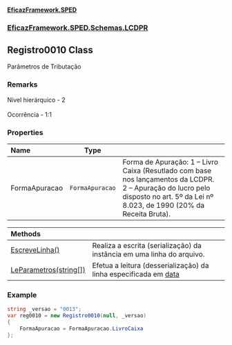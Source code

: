 #### [EficazFramework.SPED](EficazFrameworkSPED.md 'EficazFramework SPED')
### [EficazFramework.SPED.Schemas.LCDPR](EficazFramework.SPED.Schemas.LCDPR.md 'EficazFramework.SPED.Schemas.LCDPR')

## Registro0010 Class

Parâmetros de Tributação

### Remarks
Nível hierárquico - 2 <br/>  
Ocorrência - 1:1
### Properties

| Name | Type | |
| :--- | :---: | :--- |
| FormaApuracao | `FormaApuracao` | Forma de Apuração:            1 – Livro Caixa (Resutlado com base nos lançamentos da LCDPR. <br/>            2 – Apuração do lucro pelo disposto no art. 5º da Lei nº 8.023, de 1990 (20% da Receita Bruta). |

| Methods | |
| :--- | :--- |
| [EscreveLinha()](EficazFramework.SPED.Schemas.LCDPR/Registro0010/EscreveLinha().md 'EficazFramework.SPED.Schemas.LCDPR.Registro0010.EscreveLinha()') | Realiza a escrita (serialização) da instância em uma linha do arquivo. |
| [LeParametros(string[])](EficazFramework.SPED.Schemas.LCDPR/Registro0010/LeParametros(string[]).md 'EficazFramework.SPED.Schemas.LCDPR.Registro0010.LeParametros(string[])') | Efetua a leitura (desserialização) da linha especificada em [data](EficazFramework.SPED.Schemas.LCDPR/Registro0010/LeParametros(string[]).md#EficazFramework.SPED.Schemas.LCDPR.Registro0010.LeParametros(string[]).data 'EficazFramework.SPED.Schemas.LCDPR.Registro0010.LeParametros(string[]).data') |

### Example
```csharp  
string _versao = "0013";  
var reg0010 = new Registro0010(null, _versao)  
{  
    FormaApuracao = FormaApuracao.LivroCaixa  
};  
```